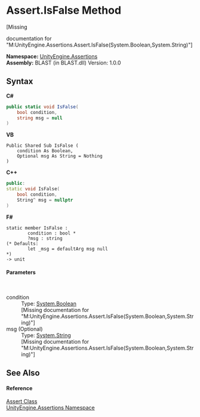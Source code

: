 # Assert.IsFalse Method 
 

\[Missing <summary> documentation for "M:UnityEngine.Assertions.Assert.IsFalse(System.Boolean,System.String)"\]

**Namespace:**&nbsp;<a href="f46574f3-85ba-e5fc-cb18-dccbe2ba9bd7.md">UnityEngine.Assertions</a><br />**Assembly:**&nbsp;BLAST (in BLAST.dll) Version: 1.0.0

## Syntax

**C#**<br />
``` C#
public static void IsFalse(
	bool condition,
	string msg = null
)
```

**VB**<br />
``` VB
Public Shared Sub IsFalse ( 
	condition As Boolean,
	Optional msg As String = Nothing
)
```

**C++**<br />
``` C++
public:
static void IsFalse(
	bool condition, 
	String^ msg = nullptr
)
```

**F#**<br />
``` F#
static member IsFalse : 
        condition : bool * 
        ?msg : string 
(* Defaults:
        let _msg = defaultArg msg null
*)
-> unit 

```


#### Parameters
&nbsp;<dl><dt>condition</dt><dd>Type: <a href="https://docs.microsoft.com/dotnet/api/system.boolean" target="_blank" rel="noopener noreferrer">System.Boolean</a><br />\[Missing <param name="condition"/> documentation for "M:UnityEngine.Assertions.Assert.IsFalse(System.Boolean,System.String)"\]</dd><dt>msg (Optional)</dt><dd>Type: <a href="https://docs.microsoft.com/dotnet/api/system.string" target="_blank" rel="noopener noreferrer">System.String</a><br />\[Missing <param name="msg"/> documentation for "M:UnityEngine.Assertions.Assert.IsFalse(System.Boolean,System.String)"\]</dd></dl>

## See Also


#### Reference
<a href="c9e4bd61-e1c5-9ae2-16bd-4c2915cc6e00.md">Assert Class</a><br /><a href="f46574f3-85ba-e5fc-cb18-dccbe2ba9bd7.md">UnityEngine.Assertions Namespace</a><br />